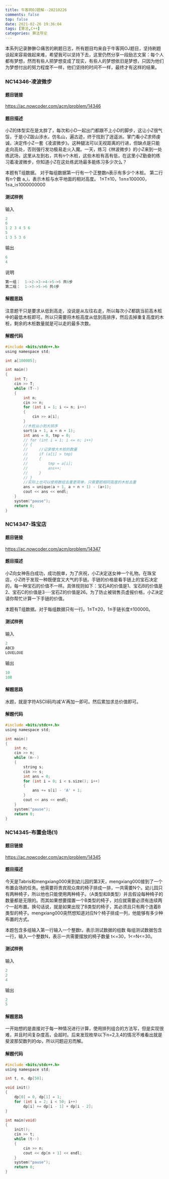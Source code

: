 ```yaml
---
title: 牛客网OJ题解--20210226
comments: false
top: false
date: 2021-02-26 19:36:04
tags: [算法,C++]
categories: 算法导论
---
```


本系列记录翀翀😐痛苦的刷题日志，所有题目均来自于牛客网OJ题目，坚持刷题谈起来容易做起来难，希望我可以坚持下去，这里仍然分享一段励志文案：每个人都有梦想，然而有些人把梦想变成了现实，有些人的梦想依旧是梦想，只因为他们为梦想付出的努力程度不一样，他们坚持的时间不一样，最终才有这样的结果。

<!-- more -->

### NC14346-凌波微步

#### 题目链接

https://ac.nowcoder.com/acm/problem/14346

#### 题目描述

小Z的体型实在是太胖了，每次和小D一起出门都跟不上小D的脚步，这让小Z很气馁，于是小Z跋山涉水，仿名山，遍古迹，终于找到了逍遥派。掌门看小Z求师虔诚，决定传小Z一套《凌波微步》。这种腿法可以无视距离的行进，但缺点是只能走向高处，否则强行发功极易走火入魔。一天，练习《林波微步》的小Z来到一处练武场，这里从左到右，共有n个木桩，这些木桩有高有低，在这里小Z勤奋的练习着凌波微步，你知道小Z在这处练武场最多能练习多少次么？

本题有T组数据。
对于每组数据第一行有一个正整数n表示有多少个木桩。
第二行有n个数 a_i，表示木桩与水平地面的相对高度。
1≤T≤10，1≤n≤100000，1≤a_i≤1000000000

#### 测试样例

输入

```c
2
6
1 2 3 4 5 6
5
1 3 5 3 6
```

输出

```c
6
4
```

说明

```c
第一组：  1->2->3->4->5->6 共6步
第二组：  1->3->5->6 共4步
```

#### 解题思路

注意题干只是要求从低到高走，没说是从左往右走，所以每次小Z都跳当前高木桩中的最低木桩即可。所以只需要将木桩高度从低到高排序，然后去掉重复高度的木桩，剩余的木桩数量就是可以走的最多次数。

#### 解题代码

```c
#include <bits/stdc++.h>
using namespace std;

int a[100005];

int main()
{
    int T;
    cin >> T;
    while (T--)
    {
        int n;
        cin >> n;
        for (int i = 1; i <= n; i++)
        {
            cin >> a[i];
        }
        //木桩从小到大排序
        sort(a + 1, a + n + 1);
        int ans = 0, tmp = 0;
        // for (int i = 1; i <= n; i++)
        // {
        //     //记录增大木桩的数量
        //     if (a[i] > tmp)
        //     {
        //         tmp = a[i];
        //         ans++;
        //     }
        // }
        //实际上也可以使用数组去重更简单，只需要把相同高度的木桩去重
        ans = unique(a + 1, a + n + 1) - (a+1);
        cout << ans << endl;
    }
    system("pause");
    return 0;
}
```

### NC14347-珠宝店

#### 题目链接

https://ac.nowcoder.com/acm/problem/14347

#### 题目描述

小Z向女神告白成功，成功脱单，为了庆祝，小Z决定送女神一个礼物。在珠宝店，小Z终于发现一种既便宜又大气的手链。手链的价格是看手链上的宝石决定的，每一种宝石的价值不一样。具体规则如下：宝石A的价值是1、宝石B的价值是2、宝石C的价值是3·····宝石Z的价值是26。为了防止被销售员虚报价格，小Z决定请你帮忙计算一下手链的价值。

本题有T组数据。对于每组数据只有一行。1≤T≤20，1≤手链长度≤100000。

#### 测试样例

输入

```c
2
ABCD
LOVELOVE
```

输出

```c
10
108
```

#### 解题思路

水题，就是字符ASCII码均减'A'再加一即可。然后累加求总价值即可。

#### 解题代码

```c
#include <bits/stdc++.h>
using namespace std;

int main()
{
    int n;
    cin >> n;
    while (n--)
    {
        string s;
        cin >> s;
        int ans = 0;
        for (int i = 0; i < s.size(); i++)
        {
            ans += s[i] - 'A' + 1;
        }
        cout << ans << endl;
    }
    system("pause");
    return 0;
}
```

### NC14345-布置会场(1)

#### 题目链接

https://ac.nowcoder.com/acm/problem/14345

#### 题目描述

今天是Tabris和mengxiang000来到幼儿园的第3天，mengxiang000接到了一个布置会场的任务。他需要将贵宾观众席的椅子排成一排，一共需要N个。幼儿园只有两种椅子，所以他也只能使用两种椅子。（A类型和B类型）并且假设每种椅子的数量都是无限的。而其如果想要摆置一个B类型的椅子，对应就需要必须有连续两个一起布置。换句话说，就是如果出现了B类型的椅子，其必须且只有两个连着B类型的椅子。mengxiang000突然想知道对应N个椅子排成一列，他能够有多少种布置的方式。

本题包含多组输入第一行输入一个整数t，表示测试数据的组数
每组测试数据包含一行，输入一个整数N，表示一共需要摆放的椅子数量
t<=30，1<=N<=30。

#### 测试样例

输入

```c
2
2
4
```

输出

```c
2
5
```

#### 解题思路

一开始想的是直接对于每一种情况进行计算，使用排列组合的方法写，但是实现很难，并且时间复杂度高，会超时。后来发现枚举以下n=2,3,4的情况不难看出就是斐波那契数列的dp，所以问题迎刃而解。

#### 解题代码

```c
#include <bits/stdc++.h>
using namespace std;

int t, n, dp[50];

void init()
{
    dp[0] = 0, dp[1] = 1;
    for (int i = 2; i < 50; i++)
        dp[i] += dp[i - 1] + dp[i - 2];
}

int main(void)
{
    init();
    cin >> t;
    while (t--)
    {
        cin >> n;
        cout << dp[n + 1] << endl;
    }
    system("pause");
    return 0;
}
```

